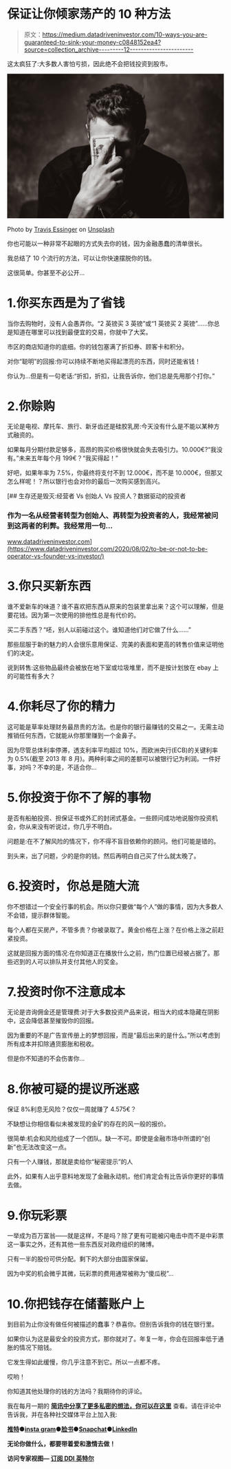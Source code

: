 # 保证让你倾家荡产的 10 种方法

> 原文：<https://medium.datadriveninvestor.com/10-ways-you-are-guaranteed-to-sink-your-money-c0848152ea4?source=collection_archive---------12----------------------->

这太疯狂了:大多数人害怕亏损，因此绝不会把钱投资到股市。

![](img/74126d91b53e65add791582dd1943598.png)

Photo by [Travis Essinger](https://unsplash.com/@travisessinger?utm_source=medium&utm_medium=referral) on [Unsplash](https://unsplash.com?utm_source=medium&utm_medium=referral)

你也可能以一种非常不起眼的方式失去你的钱，因为金融愚蠢的清单很长。

我总结了 10 个流行的方法，可以让你快速摆脱你的钱。

这很简单。你甚至不必公开…

# 1.你买东西是为了省钱

当你去购物时，没有人会愚弄你。“2 英镑买 3 英镑”或“1 英镑买 2 英镑”……你总是知道在哪里可以找到最便宜的交易，你就中了大奖。

市区的商店知道你的底细。你的钱包塞满了折扣券、顾客卡和积分。

对你“聪明”的回报:你可以持续不断地买得起漂亮的东西，同时还能省钱！

你认为…但是有一句老话:“折扣，折扣，让我告诉你，他们总是先用那个打你。”

# 2.你赊购

无论是电视、摩托车、旅行、新牙齿还是硅胶乳房:今天没有什么是不能以某种方式融资的。

如果每月分期付款足够多，高昂的购买价格很快就会失去吸引力。10.000€?“我没有。”未来五年每个月 199€？“我买得起！”

好吧，如果年率为 7.5%，你最终将支付不到 12.000€，而不是 10.000€，但那又怎么样呢！？所以银行也会对你的最后一次购买感到高兴。

[](https://www.datadriveninvestor.com/2020/08/02/to-be-or-not-to-be-operator-vs-founder-vs-investor/) [## 生存还是毁灭:经营者 Vs 创始人 Vs 投资人？数据驱动的投资者

### 作为一名从经营者转型为创始人、再转型为投资者的人，我经常被问到这两者的利弊。我经常用一句…

www.datadriveninvestor.com](https://www.datadriveninvestor.com/2020/08/02/to-be-or-not-to-be-operator-vs-founder-vs-investor/) 

# 3.你只买新东西

谁不爱新车的味道？谁不喜欢把东西从原来的包装里拿出来？这个可以理解，但是要花钱。因为第一次使用的排他性总是有代价的。

买二手东西？“呸，别人以前碰过这个。谁知道他们对它做了什么……”

那些屈服于新的魅力的人会很乐意用保证、完美的表面和更高的转售价值来证明他们的决定。

说到转售:这些物品最终会被放在地下室或垃圾堆里，而不是按计划放在 ebay 上的可能性有多大？

# 4.你耗尽了你的精力

这可能是草率处理财务最昂贵的方法。也是你的银行最赚钱的交易之一。无需主动推销任何东西，它就能从你那里赚到一个金鼻子。

因为尽管总体利率停滞，透支利率平均超过 10%，而欧洲央行(ECB)的关键利率为 0.5%(截至 2013 年 8 月)。两种利率之间的差额可以被银行记为利润。一件好事，对吗？不幸的是，不适合你…

# 5.你投资于你不了解的事物

是否有船舶投资、担保证书或外汇的封闭式基金。一些顾问成功地说服你投资机会，你从来没有听说过，你几乎不明白。

问题是:在不了解风险的情况下，你不得不盲目依赖你的顾问。他们可能是错的。

到头来，出了问题，少的是你的钱。然后再明白自己买了什么就太晚了。

# 6.投资时，你总是随大流

你不想错过一个安全行事的机会。所以你只要做“每个人”做的事情，因为大多数人不会错，提示群体智能。

每个人都在买房产，不管多贵？你被录取了。黄金价格在上涨？在价格上涨之前赶紧投资。

这就是回报方面的情况:在你知道正在播放什么之前，热门位置已经被占据了。那些迟到的人可以排队并支付其他人的奖金。

# 7.投资时你不注意成本

无论是咨询佣金还是管理费:对于大多数投资产品来说，相当大的成本隐藏在阴影中，这会降低甚至摧毁你的回报。

因为重要的不是广告宣传册上的梦想回报，而是“最后出来的是什么。”所以考虑到所有成本并扣除通货膨胀和税收。

但是你不知道的不会伤害你…

# 8.你被可疑的提议所迷惑

保证 8%利息无风险？仅仅一周就赚了 4.575€？

不缺想让你相信看似未被发现的金矿的存在的风一般的报价。

很简单:机会和风险组成了一个团队。缺一不可。即使是金融市场中所谓的“创新”也无法改变这一点。

只有一个人赚钱，那就是卖给你“秘密提示”的人

此外，如果有人出乎意料地发现了金融永动机，他们肯定会有比告诉你更好的事情去做。

# 9.你玩彩票

一举成为百万富翁——就是这样，不是吗？除了更有可能被闪电击中而不是中彩票这一事实之外，还有其他一些东西反对政府组织的赌博。

只有一半的股份可供分配。剩下的大部分由国家保留。

因为中奖的机会微乎其微，玩彩票的费用通常被称为“傻瓜税”…

# 10.你把钱存在储蓄账户上

到目前为止你没有做任何被描述的蠢事？恭喜你。但别告诉我你的钱在银行里。

如果你认为这是最安全的投资方式，那你就对了。年复一年，你会在回报率低于通胀的情况下赔钱。

它发生得如此缓慢，你几乎注意不到它。所以一点都不疼。

哎哟！

你知道其他处理你的钱的方法吗？我期待你的评论。

我在每月一期的 [**简讯中分享了更多私密的想法，你可以在这里**](https://mailchi.mp/bf8f8e8ed697/keep-in-touch-with-lukas) 查看。请在评论中告诉我，并在各种社交媒体平台上加入我:

[**推特**](https://twitter.com/WiesfleckerL)●[**insta gram**](https://www.instagram.com/lukaswiesflecker/)●[**脸书**](https://www.facebook.com/lukaswiesfleckerr)●[**Snapchat**](https://www.snapchat.com/add/luggooo)**●[**LinkedIn**](https://www.linkedin.com/in/lukas-wiesflecker-1b11251a5/)**

**无论你做什么，都要带着爱和激情去做！**

****访问专家视图—** [**订阅 DDI 英特尔**](https://datadriveninvestor.com/ddi-intel)**